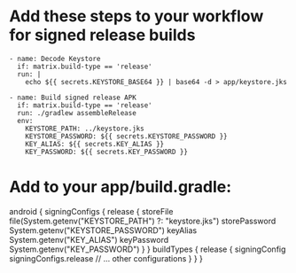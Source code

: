 # Add these steps to your workflow for signed release builds

    - name: Decode Keystore
      if: matrix.build-type == 'release'
      run: |
        echo ${{ secrets.KEYSTORE_BASE64 }} | base64 -d > app/keystore.jks

    - name: Build signed release APK
      if: matrix.build-type == 'release'
      run: ./gradlew assembleRelease
      env:
        KEYSTORE_PATH: ../keystore.jks
        KEYSTORE_PASSWORD: ${{ secrets.KEYSTORE_PASSWORD }}
        KEY_ALIAS: ${{ secrets.KEY_ALIAS }}
        KEY_PASSWORD: ${{ secrets.KEY_PASSWORD }}

# Add to your app/build.gradle:
android {
    signingConfigs {
        release {
            storeFile file(System.getenv("KEYSTORE_PATH") ?: "keystore.jks")
            storePassword System.getenv("KEYSTORE_PASSWORD")
            keyAlias System.getenv("KEY_ALIAS")
            keyPassword System.getenv("KEY_PASSWORD")
        }
    }
    buildTypes {
        release {
            signingConfig signingConfigs.release
            // ... other configurations
        }
    }
}